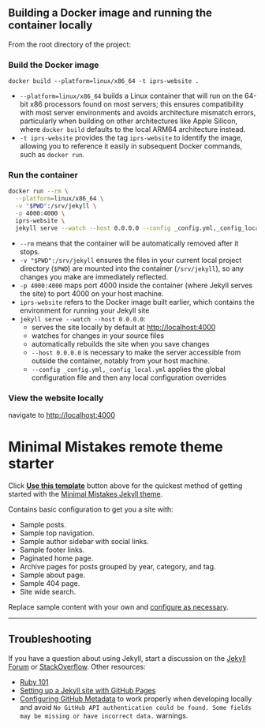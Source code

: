 ## Building a Docker image and running the container locally

From the root directory of the project:

### Build the Docker image

`docker build --platform=linux/x86_64 -t iprs-website .`

* `--platform=linux/x86_64` builds a Linux container that will run on the 64-bit x86 processors found on most servers; this ensures compatibility with most server environments and avoids architecture mismatch errors, particularly when building on other architectures like Apple Silicon, where `docker build` defaults to the local ARM64 architecture instead.
* `-t iprs-website` provides the tag `iprs-website` to identify the image, allowing you to reference it easily in subsequent Docker commands, such as `docker run`.

### Run the container

```bash
docker run --rm \
  --platform=linux/x86_64 \
  -v "$PWD":/srv/jekyll \
  -p 4000:4000 \
  iprs-website \
  jekyll serve --watch --host 0.0.0.0 --config _config.yml,_config_local.yml
```

* `--rm` means that the container will be automatically removed after it stops.
* `-v "$PWD":/srv/jekyll` ensures the files in your current local project directory (`$PWD`) are mounted into the container (`/srv/jekyll`), so any changes you make are immediately reflected.
* `-p 4000:4000` maps port 4000 inside the container (where Jekyll serves the site) to port 4000 on your host machine.
* `iprs-website` refers to the Docker image built earlier, which contains the environment for running your Jekyll site
* `jekyll serve --watch --host 0.0.0.0`:
  - serves the site locally by default at [http://localhost:4000](http://localhost:4000)
  - watches for changes in your source files
  - automatically rebuilds the site when you save changes
  - `--host 0.0.0.0` is necessary to make the server accessible from outside the container, notably from your host machine.
  - `--config _config.yml,_config_local.yml` applies the global configuration file and then any local configuration overrides

### View the website locally

 navigate to [http://localhost:4000](http://localhost:4000)

# Minimal Mistakes remote theme starter

Click [**Use this template**](https://github.com/mmistakes/mm-github-pages-starter/generate) button above for the quickest method of getting started with the [Minimal Mistakes Jekyll theme](https://github.com/mmistakes/minimal-mistakes).

Contains basic configuration to get you a site with:

- Sample posts.
- Sample top navigation.
- Sample author sidebar with social links.
- Sample footer links.
- Paginated home page.
- Archive pages for posts grouped by year, category, and tag.
- Sample about page.
- Sample 404 page.
- Site wide search.

Replace sample content with your own and [configure as necessary](https://mmistakes.github.io/minimal-mistakes/docs/configuration/).

---

## Troubleshooting

If you have a question about using Jekyll, start a discussion on the [Jekyll Forum](https://talk.jekyllrb.com/) or [StackOverflow](https://stackoverflow.com/questions/tagged/jekyll). Other resources:

- [Ruby 101](https://jekyllrb.com/docs/ruby-101/)
- [Setting up a Jekyll site with GitHub Pages](https://jekyllrb.com/docs/github-pages/)
- [Configuring GitHub Metadata](https://github.com/jekyll/github-metadata/blob/master/docs/configuration.md#configuration) to work properly when developing locally and avoid `No GitHub API authentication could be found. Some fields may be missing or have incorrect data.` warnings.

